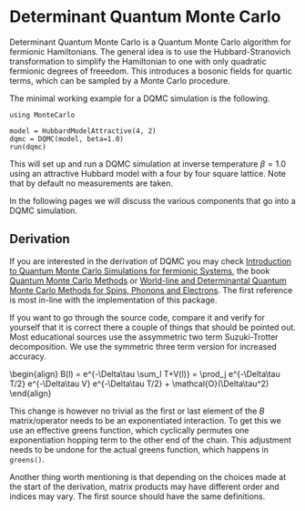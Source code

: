 # Determinant Quantum Monte Carlo

Determinant Quantum Monte Carlo is a Quantum Monte Carlo algorithm for fermionic Hamiltonians. The general idea is to use the Hubbard-Stranovich transformation to simplify the Hamiltonian to one with only quadratic fermionic degrees of freeedom. This introduces a bosonic fields for quartic terms, which can be sampled by a Monte Carlo procedure.

The minimal working example for a DQMC simulation is the following.

```@example
using MonteCarlo

model = HubbardModelAttractive(4, 2)
dqmc = DQMC(model, beta=1.0)
run(dqmc)
```

This will set up and run a DQMC simulation at inverse temperature $\beta = 1.0$ using an attractive Hubbard model with a four by four square lattice. Note that by default no measurements are taken. 

In the following pages we will discuss the various components that go into a DQMC simulation.

## Derivation

If you are interested in the derivation of DQMC you may check [Introduction to Quantum Monte Carlo Simulations for fermionic Systems](https://doi.org/10.1590/S0103-97332003000100003), the book [Quantum Monte Carlo Methods](https://doi.org/10.1017/CBO9780511902581) or [World-line and Determinantal Quantum Monte Carlo Methods for Spins, Phonons and Electrons](https://doi.org/10.1007/978-3-540-74686-7_10). The first reference is most in-line with the implementation of this package.

If you want to go through the source code, compare it and verify for yourself that it is correct there a couple of things that should be pointed out. Most educational sources use the assymmetric two term Suzuki-Trotter decomposition. We use the symmetric three term version for increased accuracy.

\begin{align}
    B(l) = e^{-\Delta\tau \sum_l T+V(l)} = \prod_j e^{-\Delta\tau T/2} e^{-\Delta\tau V} e^{-\Delta\tau T/2} + \mathcal{O}(\Delta\tau^2)
\end{align}

This change is however no trivial as the first or last element of the $B$ matrix/operator needs to be an exponentiated interaction. To get this we use an effective greens function, which cyclically permutes one exponentiation hopping term to the other end of the chain. This adjustment needs to be undone for the actual greens function, which happens in `greens()`.

Another thing worth mentioning is that depending on the choices made at the start of the derivation, matrix products may have different order and indices may vary. The first source should have the same definitions.